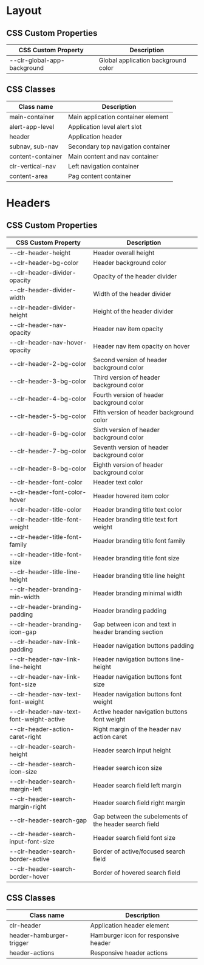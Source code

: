 # Layout

## CSS Custom Properties

| CSS Custom Property         | Description                         |
| --------------------------- | ----------------------------------- |
| --clr-global-app-background | Global application background color |

## CSS Classes

| Class name        | Description                        |
| ----------------- | ---------------------------------- |
| main-container    | Main application container element |
| alert-app-level   | Application level alert slot       |
| header            | Application header                 |
| subnav, sub-nav   | Secondary top navigation container |
| content-container | Main content and nav container     |
| clr-vertical-nav  | Left navigation container          |
| content-area      | Pag content container              |

# Headers

## CSS Custom Properties

| CSS Custom Property                      | Description                                            |
| ---------------------------------------- | ------------------------------------------------------ |
| --clr-header-height                      | Header overall height                                  |
| --clr-header-bg-color                    | Header background color                                |
| --clr-header-divider-opacity             | Opacity of the header divider                          |
| --clr-header-divider-width               | Width of the header divider                            |
| --clr-header-divider-height              | Height of the header divider                           |
| --clr-header-nav-opacity                 | Header nav item opacity                                |
| --clr-header-nav-hover-opacity           | Header nav item opacity on hover                       |
| --clr-header-2-bg-color                  | Second version of header background color              |
| --clr-header-3-bg-color                  | Third version of header background color               |
| --clr-header-4-bg-color                  | Fourth version of header background color              |
| --clr-header-5-bg-color                  | Fifth version of header background color               |
| --clr-header-6-bg-color                  | Sixth version of header background color               |
| --clr-header-7-bg-color                  | Seventh version of header background color             |
| --clr-header-8-bg-color                  | Eighth version of header background color              |
| --clr-header-font-color                  | Header text color                                      |
| --clr-header-font-color-hover            | Header hovered item color                              |
| --clr-header-title-color                 | Header branding title text color                       |
| --clr-header-title-font-weight           | Header branding title text fort weight                 |
| --clr-header-title-font-family           | Header branding title font family                      |
| --clr-header-title-font-size             | Header branding title font size                        |
| --clr-header-title-line-height           | Header branding title line height                      |
| --clr-header-branding-min-width          | Header branding minimal width                          |
| --clr-header-branding-padding            | Header branding padding                                |
| --clr-header-branding-icon-gap           | Gap between icon and text in header branding section   |
| --clr-header-nav-link-padding            | Header navigation buttons padding                      |
| --clr-header-nav-link-line-height        | Header navigation buttons line-height                  |
| --clr-header-nav-link-font-size          | Header navigation buttons font size                    |
| --clr-header-nav-text-font-weight        | Header navigation buttons font weight                  |
| --clr-header-nav-text-font-weight-active | Active header navigation buttons font weight           |
| --clr-header-action-caret-right          | Right margin of the header nav action caret            |
| --clr-header-search-height               | Header search input height                             |
| --clr-header-search-icon-size            | Header search icon size                                |
| --clr-header-search-margin-left          | Header search field left margin                        |
| --clr-header-search-margin-right         | Header search field right margin                       |
| --clr-header-search-gap                  | Gap between the subelements of the header search field |
| --clr-header-search-input-font-size      | Header search field font size                          |
| --clr-header-search-border-active        | Border of active/focused search field                  |
| --clr-header-search-border-hover         | Border of hovered search field                         |

## CSS Classes

| Class name               | Description                          |
| ------------------------ | ------------------------------------ |
| clr-header               | Application header element           |
| header-hamburger-trigger | Hamburger icon for responsive header |
| header-actions           | Responsive header actions            |
